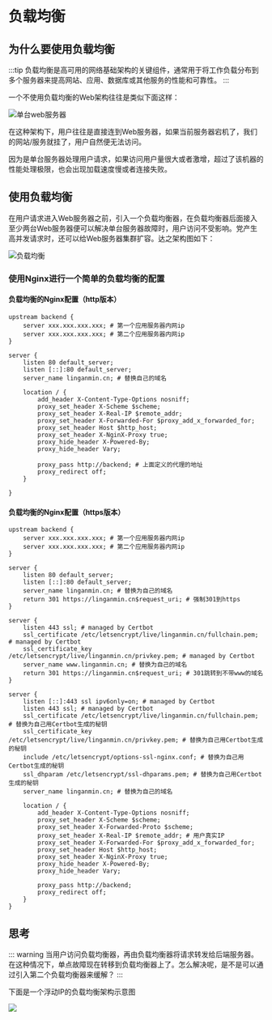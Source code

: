 # 负载均衡


## 为什么要使用负载均衡

:::tip
负载均衡是高可用的网络基础架构的关键组件，通常用于将工作负载分布到多个服务器来提高网站、应用、数据库或其他服务的性能和可靠性。
:::

一个不使用负载均衡的Web架构往往是类似下面这样：

![单台web服务器](https://ww1.sinaimg.cn/large/6aedb651gy1fylokrd1f8j21ak0aymyn.jpg)

在这种架构下，用户往往是直接连到Web服务器，如果当前服务器宕机了，我们的网站/服务就挂了，用户自然便无法访问。

因为是单台服务器处理用户请求，如果访问用户量很大或者激增，超过了该机器的性能处理极限，也会出现加载速度慢或者连接失败。

## 使用负载均衡

在用户请求进入Web服务器之前，引入一个负载均衡器，在负载均衡器后面接入至少两台Web服务器便可以解决单台服务器故障时，用户访问不受影响。党产生高并发请求时，还可以给Web服务器集群扩容。达之架构图如下：

![负载均衡](https://ww1.sinaimg.cn/large/6aedb651gy1fylp07adc9j21dg0ksmzt.jpg)

### 使用Nginx进行一个简单的负载均衡的配置

#### 负载均衡的Nginx配置（http版本）

```nginx
upstream backend {
    server xxx.xxx.xxx.xxx; # 第一个应用服务器内网ip
    server xxx.xxx.xxx.xxx; # 第二个应用服务器内网ip
}

server {
    listen 80 default_server;
    listen [::]:80 default_server;
    server_name linganmin.cn; # 替换自己的域名

    location / {
        add_header X-Content-Type-Options nosniff;
        proxy_set_header X-Scheme $scheme;
        proxy_set_header X-Real-IP $remote_addr;
        proxy_set_header X-Forwarded-For $proxy_add_x_forwarded_for;
        proxy_set_header Host $http_host;
        proxy_set_header X-NginX-Proxy true;
        proxy_hide_header X-Powered-By;
        proxy_hide_header Vary;

        proxy_pass http://backend; # 上面定义的代理的地址
        proxy_redirect off;
    }

}
```

#### 负载均衡的Nginx配置（https版本）

```nginx
upstream backend {
    server xxx.xxx.xxx.xxx; # 第一个应用服务器内网ip
    server xxx.xxx.xxx.xxx; # 第二个应用服务器内网ip
}

server {
    listen 80 default_server;
    listen [::]:80 default_server;
    server_name linganmin.cn; # 替换为自己的域名
    return 301 https://linganmin.cn$request_uri; # 强制301到https
}

server {
    listen 443 ssl; # managed by Certbot
    ssl_certificate /etc/letsencrypt/live/linganmin.cn/fullchain.pem; # managed by Certbot
    ssl_certificate_key /etc/letsencrypt/live/linganmin.cn/privkey.pem; # managed by Certbot
    server_name www.linganmin.cn; # 替换为自己的域名
    return 301 https://linganmin.cn$request_uri; # 301跳转到不带www的域名
}

server {
    listen [::]:443 ssl ipv6only=on; # managed by Certbot
    listen 443 ssl; # managed by Certbot
    ssl_certificate /etc/letsencrypt/live/linganmin.cn/fullchain.pem; # 替换为自己用Certbot生成的秘钥
    ssl_certificate_key /etc/letsencrypt/live/linganmin.cn/privkey.pem; # 替换为自己用Certbot生成的秘钥
    include /etc/letsencrypt/options-ssl-nginx.conf; # 替换为自己用Certbot生成的秘钥
    ssl_dhparam /etc/letsencrypt/ssl-dhparams.pem; # 替换为自己用Certbot生成的秘钥
    server_name linganmin.cn; # 替换为自己的域名

    location / {
        add_header X-Content-Type-Options nosniff;
        proxy_set_header X-Scheme $scheme;
        proxy_set_header X-Forwarded-Proto $scheme;
        proxy_set_header X-Real-IP $remote_addr; # 用户真实IP
        proxy_set_header X-Forwarded-For $proxy_add_x_forwarded_for;
        proxy_set_header Host $http_host;
        proxy_set_header X-NginX-Proxy true;
        proxy_hide_header X-Powered-By;
        proxy_hide_header Vary;

        proxy_pass http://backend;
        proxy_redirect off;
    }
}
```


## 思考

::: warning
当用户访问负载均衡器，再由负载均衡器将请求转发给后端服务器。在这种情况下，单点故障现在转移到负载均衡器上了。怎么解决呢，是不是可以通过引入第二个负载均衡器来缓解？
:::

下面是一个浮动IP的负载均衡架构示意图

![](https://ww1.sinaimg.cn/large/6aedb651gy1fylp7kk4tpj21iw0sqdk0.jpg)
